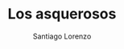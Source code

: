 ---
title: "Los asquerosos"
subtitle: ""
description: ""
layout: book
author: Santiago Lorenzo
started: 2019-01-02
read: 2019-01-02
status: read
rating: 4
color: 
cover: 
pages: 221
progress: 0
link: 
---